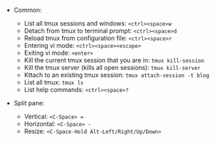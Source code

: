 - Common:

  - List all tmux sessions and windows: `<ctrl><space>w`
  - Detach from tmux to terminal prompt: `<ctrl><space>d`
  - Reload tmux from configuration file: `<ctrl><space>r`
  - Entering vi mode: `<ctrl><space><escape>`
  - Exiting vi mode: `<enter>`
  - Kill the current tmux session that you are in: `tmux kill-session`
  - Kill the tmux server (kills all open sessions): `tmux kill-server`
  - Kttach to an existing tmux session: `tmux attach-session -t blog`
  - List all tmux: `tmux ls`
  - List help commands: `<ctrl><space>?`

- Split pane:
  - Vertical: `<C-Space> =`
  - Horizontal: `<C-Space> -`
  - Resize: `<C-Space-Hold Alt-Left/Right/Up/Down>`
